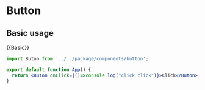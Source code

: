 # Button
## Basic usage
{{Basic}}
```jsx
import Buton from '../../package/components/button';

export default function App() {  
  return <Buton onClick={()=>console.log("click click")}>Click</Buton>;
}
```